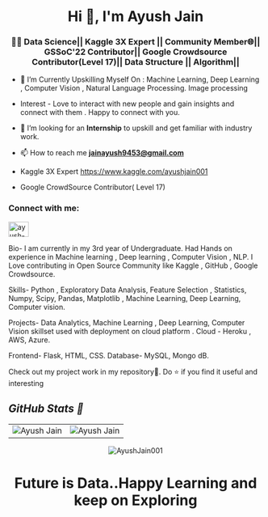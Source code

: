 <h1 align="center">Hi 👋, I'm Ayush Jain</h1>
<h3 align="center">👩‍💻 Data Science||  Kaggle 3X Expert || Community Member🌐|| GSSoC'22 Contributor|| Google Crowdsource Contributor(Level 17)|| Data Structure || Algorithm||</h3>

- 🌱 I’m Currently Upskilling Myself On : Machine Learning,   Deep Learning  ,   Computer Vision ,  Natural Language Processing. Image processing
- Interest - Love to interact with new people and gain insights and connect with them . Happy to connect with you.
-  🤝 I’m looking for an  **Internship** to upskill and get familiar with industry work.

- 📫 How to reach me **jainayush9453@gmail.com**


- Kaggle 3X Expert   https://www.kaggle.com/ayushjain001
- Google CrowdSource Contributor( Level 17)

<h3 align="left">Connect with me:</h3>
<p align="left">
<a href="https://www.linkedin.com/in/ayush-jain-001/" target="blank"><img align="center" src="https://raw.githubusercontent.com/rahuldkjain/github-profile-readme-generator/master/src/images/icons/Social/linked-in-alt.svg" alt="ayush-jain-001" height="30" width="40" /></a>
</p>

Bio-
I am currently in my 3rd year of Undergraduate.
Had Hands on experience in  Machine learning , Deep learning , Computer Vision , NLP.
I Love contributing in Open Source Community like Kaggle , GitHub , Google Crowdsource.

Skills-
Python , Exploratory Data Analysis, Feature Selection , Statistics, Numpy, Scipy, Pandas, Matplotlib , Machine Learning, Deep Learning, Computer vision.

Projects-
Data Analytics, Machine Learning , Deep Learning, Computer Vision skillset used with deployment on cloud platform .
Cloud - Heroku , AWS, Azure.

Frontend- Flask, HTML, CSS.
Database- MySQL, Mongo dB.

Check out my project work in my repository🙌. Do ⭐ if you find it useful and interesting


<p align="center">
<i><b><h2> GitHub Stats 👀</b></i></h2>
<table>
  <tr>
   
<td><img src="https://github-readme-stats.vercel.app/api?username=AyushJain001&include_all_commits=true&count_private=true&show_icons=true&line_height=20&title_color=7A7ADB&icon_color=2234AE&text_color=D3D3D3&bg_color=0,000000,130F40" alt="Ayush Jain" />
    <td><img src="https://github-readme-stats.vercel.app/api/top-langs?username=AyushJain001&show_icons=true&locale=en&layout=compact&title_color=7A7ADB&icon_color=2234AE&text_color=D3D3D3&bg_color=0,000000,130F40" alt="Ayush Jain" /></td>
  </tr>
</table>
<div align="center">
<p><img align="center" src="https://github-readme-streak-stats.herokuapp.com/?user=AyushJain001&theme=dark" alt="AyushJain001" /></p>
  </div>





<h1 align="center">Future is Data..Happy Learning and keep on Exploring </h1>





